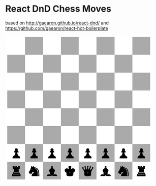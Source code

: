 React DnD Chess Moves
=====================

based on http://gaearon.github.io/react-dnd/ and https://github.com/gaearon/react-hot-boilerplate

![alt tag](https://github.com/yury-n/react-dnd-chess/blob/master/demo/0bqBAELldg.gif)